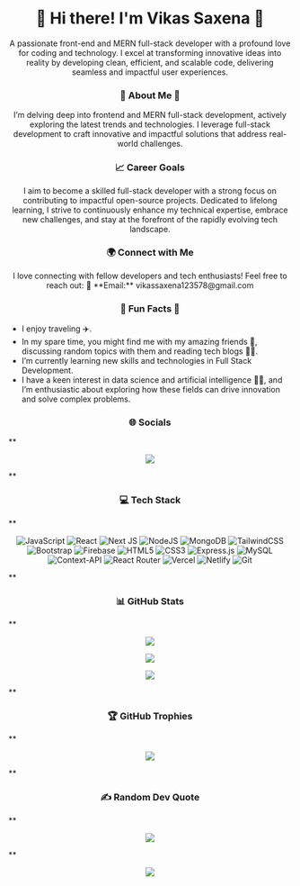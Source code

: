 <h1 align="center">👋 Hi there! I'm Vikas Saxena 🌟</h1>

<p align="center">
   A passionate front-end and MERN full-stack developer with a profound love for coding and technology. I excel at transforming innovative ideas into reality by developing clean, efficient, and scalable code, delivering seamless and impactful user experiences.
</p>

###  **<div align="center">💫 About Me 💫</div>**

<p align="center">
I’m delving deep into frontend and MERN full-stack development, actively exploring the latest trends and technologies. I leverage full-stack development to craft innovative and impactful solutions that address real-world challenges.
</p>

### **<div align="center">📈 Career Goals</div>**

<p align="center">
I aim to become a skilled full-stack developer with a strong focus on contributing to impactful open-source projects. Dedicated to lifelong learning, I strive to continuously enhance my technical expertise, embrace new challenges, and stay at the forefront of the rapidly evolving tech landscape.
</p>

### **<div align="center">🌍 Connect with Me</div>**

<p align="center">
I love connecting with fellow developers and tech enthusiasts! Feel free to reach out: 💬 **Email:** vikassaxena123578@gmail.com
</p>

###  **<div align="center">🌟 Fun Facts 🌟</div>**

- I enjoy traveling ✈️.
- In my spare time, you might find me with my amazing friends 👯, discussing random topics with them and reading tech blogs 👨‍💻.
- I’m currently learning new skills and technologies in Full Stack Development.
- I have a keen interest in data science and artificial intelligence 👨‍💻, and I’m enthusiastic about exploring how these fields can drive innovation and solve complex problems.


###  **<div align="center">🌐 Socials</div>**

**<div align="center">
 <a href="https://www.linkedin.com/in/2204-vikas-saxena/">
    <img src="https://img.shields.io/badge/LinkedIn-1.5K+-lue?label=LinkedIn&logo=LinkedIn&style=for-the-badge" />
  </a>
</div>**

###  **<div align="center">💻 Tech Stack</div>**

**<div align="center">

![JavaScript](https://img.shields.io/badge/javascript-%23323330.svg?style=for-the-badge&logo=javascript&logoColor=%23F7DF1E) 
![React](https://img.shields.io/badge/react-%2320232a.svg?style=for-the-badge&logo=react&logoColor=%2361DAFB) 
![Next JS](https://img.shields.io/badge/Next-black?style=for-the-badge&logo=next.js&logoColor=white) 
![NodeJS](https://img.shields.io/badge/node.js-6DA55F?style=for-the-badge&logo=node.js&logoColor=white) 
![MongoDB](https://img.shields.io/badge/MongoDB-%234ea94b.svg?style=for-the-badge&logo=mongodb&logoColor=white)
![TailwindCSS](https://img.shields.io/badge/tailwindcss-%2338B2AC.svg?style=for-the-badge&logo=tailwind-css&logoColor=white) 
![Bootstrap](https://img.shields.io/badge/bootstrap-%238511FA.svg?style=for-the-badge&logo=bootstrap&logoColor=white)
![Firebase](https://img.shields.io/badge/firebase-%23039BE5.svg?style=for-the-badge&logo=firebase) 
![HTML5](https://img.shields.io/badge/html5-%23E34F26.svg?style=for-the-badge&logo=html5&logoColor=white) 
![CSS3](https://img.shields.io/badge/css3-%231572B6.svg?style=for-the-badge&logo=css3&logoColor=white) 
![Express.js](https://img.shields.io/badge/express.js-%23404d59.svg?style=for-the-badge&logo=express&logoColor=%2361DAFB)
![MySQL](https://img.shields.io/badge/mysql-4479A1.svg?style=for-the-badge&logo=mysql&logoColor=white) 
![Context-API](https://img.shields.io/badge/Context--Api-000000?style=for-the-badge&logo=react) 
![React Router](https://img.shields.io/badge/React_Router-CA4245?style=for-the-badge&logo=react-router&logoColor=white) 
![Vercel](https://img.shields.io/badge/vercel-%23000000.svg?style=for-the-badge&logo=vercel&logoColor=white) 
![Netlify](https://img.shields.io/badge/netlify-%23000000.svg?style=for-the-badge&logo=netlify&logoColor=#00C7B7) 
![Git](https://img.shields.io/badge/git-%23F05033.svg?style=for-the-badge&logo=git&logoColor=white)
</div>**


###  **<div align="center">📊 GitHub Stats</div>**

**<div align="center">
![](https://github-readme-stats.vercel.app/api?username=VikasSaxena2204&theme=radical&hide_border=false&include_all_commits=true&count_private=true)<br/>

![](https://github-readme-streak-stats.herokuapp.com/?user=VikasSaxena2204&theme=radical&hide_border=false)<br/>

![](https://github-readme-stats.vercel.app/api/top-langs/?username=VikasSaxena2204&theme=radical&hide_border=false&include_all_commits=true&count_private=true&layout=compact)
</div>**

###  **<div align="center">🏆 GitHub Trophies</div>**

**<div align="center">
![](https://github-profile-trophy.vercel.app/?username=VikasSaxena2204&theme=radical&no-frame=false&no-bg=false&margin-w=4)
</div>**

###  **<div align="center">✍️ Random Dev Quote</div>**
**<div align="center">
![](https://quotes-github-readme.vercel.app/api?type=horizontal&theme=radical)
</div>**

<p align="center">
    <a href="https://visitcount.itsvg.in">
        <img src="https://visitcount.itsvg.in/api?id=VikasSaxena2204&icon=6&color=0" />
    </a>
</p>

<!-- Proudly created README with GPRM - ( https://gprm.itsvg.in )! -->
